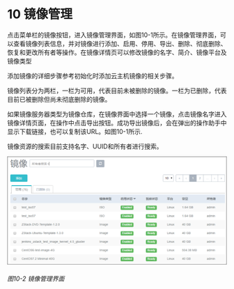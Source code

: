 # 10 镜像管理

点击菜单栏的镜像按钮，进入镜像管理界面，如图10-1所示。在镜像管理界面，可以查看镜像列表信息，并对镜像进行添加、启用、停用、导出、删除、彻底删除、恢复和更改所有者等操作。在镜像详情页可以修改镜像的名字、简介、镜像平台及镜像类型

添加镜像的详细步骤参考初始化时添加云主机镜像的相关步骤。

镜像列表分为两栏，一栏为可用，代表目前未被删除的镜像。一栏为已删除，代表目前已被删除但尚未彻底删除的镜像。

如果镜像服务器类型为镜像仓库，在镜像界面中选择一个镜像，点击镜像名字进入镜像详情页面，在操作中点击导出按钮。成功导出镜像后，会在弹出的操作助手中显示下载链接，也可以复制该URL。如图10-1所示.

镜像资源的搜索目前支持名字、UUID和所有者进行搜索。

![png](../images/10-1.png "图10-2  镜像管理界面")
###### 图10-2  镜像管理界面

